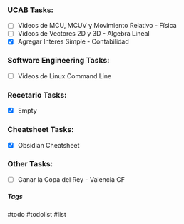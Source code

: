 ### UCAB Tasks:

- [ ] Videos de MCU, MCUV y Movimiento Relativo - Física
- [ ] Videos de Vectores 2D y 3D - Algebra Lineal
- [x] Agregar Interes Simple - Contabilidad

### Software Engineering Tasks:

- [ ] Videos de Linux Command Line

### Recetario Tasks:

- [x] Empty

### Cheatsheet Tasks:

- [x] Obsidian Cheatsheet

### Other Tasks:

- [ ] Ganar la Copa del Rey - Valencia CF

##### Tags

#todo #todolist #list